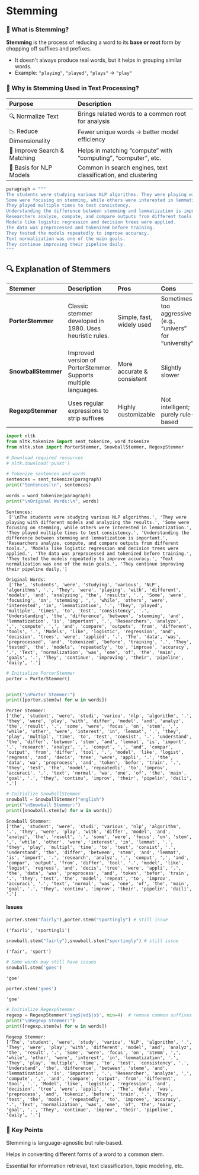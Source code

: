 # Stemming
### 🌿 What is Stemming?
**Stemming** is the process of reducing a word to its **base or root** form by chopping off suffixes and prefixes.
* It doesn't always produce real words, but it helps in grouping similar words.
* Example: `"playing"`, `"played"`, `"plays"` → `"play"`

### 🎯 Why is Stemming Used in Text Processing?

| Purpose                      | Description                                                    |
|:---------------------------- |:-------------------------------------------------------------- |
| 🔍 Normalize Text            | Brings related words to a common root for analysis             |
| 📉 Reduce Dimensionality     | Fewer unique words → better model efficiency                   |
| 🔎 Improve Search & Matching | Helps in matching “compute” with “computing”, “computer”, etc. |
| 🧠 Basis for NLP Models      | Common in search engines, text classification, and clustering  |



```python
paragraph = """
The students were studying various NLP algorithms. They were playing with different models and analyzing the results.
Some were focusing on stemming, while others were interested in lemmatization.
They played multiple times to test consistency.
Understanding the difference between stemming and lemmatization is important.
Researchers analyze, compute, and compare outputs from different tools.
Models like logistic regression and decision trees were applied.
The data was preprocessed and tokenized before training.
They tested the models repeatedly to improve accuracy.
Text normalization was one of the main goals.
They continue improving their pipeline daily.
"""

```

## 🔍 Explanation of Stemmers

| Stemmer| Description| Pros | Cons                                                        |
|:------------------- |:----------------|:----|:-------------------------- |
| **PorterStemmer**   | Classic stemmer developed in 1980. Uses heuristic rules.        | Simple, fast, widely used  | Sometimes too aggressive (e.g., “univers” for “university”) |
| **SnowballStemmer** | Improved version of PorterStemmer. Supports multiple languages. | More accurate & consistent | Slightly slower                                             |
| **RegexpStemmer**   | Uses regular expressions to strip suffixes                      | Highly customizable        | Not intelligent; purely rule-based                          |



```python
import nltk
from nltk.tokenize import sent_tokenize, word_tokenize
from nltk.stem import PorterStemmer, SnowballStemmer, RegexpStemmer

# Download required resources
# nltk.download('punkt')

# Tokenize sentences and words
sentences = sent_tokenize(paragraph)
print("Sentences:\n", sentences)

words = word_tokenize(paragraph)
print("\nOriginal Words:\n", words)
```

    Sentences:
     ['\nThe students were studying various NLP algorithms.', 'They were playing with different models and analyzing the results.', 'Some were focusing on stemming, while others were interested in lemmatization.', 'They played multiple times to test consistency.', 'Understanding the difference between stemming and lemmatization is important.', 'Researchers analyze, compute, and compare outputs from different tools.', 'Models like logistic regression and decision trees were applied.', 'The data was preprocessed and tokenized before training.', 'They tested the models repeatedly to improve accuracy.', 'Text normalization was one of the main goals.', 'They continue improving their pipeline daily.']
    
    Original Words:
     ['The', 'students', 'were', 'studying', 'various', 'NLP', 'algorithms', '.', 'They', 'were', 'playing', 'with', 'different', 'models', 'and', 'analyzing', 'the', 'results', '.', 'Some', 'were', 'focusing', 'on', 'stemming', ',', 'while', 'others', 'were', 'interested', 'in', 'lemmatization', '.', 'They', 'played', 'multiple', 'times', 'to', 'test', 'consistency', '.', 'Understanding', 'the', 'difference', 'between', 'stemming', 'and', 'lemmatization', 'is', 'important', '.', 'Researchers', 'analyze', ',', 'compute', ',', 'and', 'compare', 'outputs', 'from', 'different', 'tools', '.', 'Models', 'like', 'logistic', 'regression', 'and', 'decision', 'trees', 'were', 'applied', '.', 'The', 'data', 'was', 'preprocessed', 'and', 'tokenized', 'before', 'training', '.', 'They', 'tested', 'the', 'models', 'repeatedly', 'to', 'improve', 'accuracy', '.', 'Text', 'normalization', 'was', 'one', 'of', 'the', 'main', 'goals', '.', 'They', 'continue', 'improving', 'their', 'pipeline', 'daily', '.']
    


```python
# Initialize PorterStemmer
porter = PorterStemmer()


print("\nPorter Stemmer:")
print([porter.stem(w) for w in words])

```

    
    Porter Stemmer:
    ['the', 'student', 'were', 'studi', 'variou', 'nlp', 'algorithm', '.', 'they', 'were', 'play', 'with', 'differ', 'model', 'and', 'analyz', 'the', 'result', '.', 'some', 'were', 'focus', 'on', 'stem', ',', 'while', 'other', 'were', 'interest', 'in', 'lemmat', '.', 'they', 'play', 'multipl', 'time', 'to', 'test', 'consist', '.', 'understand', 'the', 'differ', 'between', 'stem', 'and', 'lemmat', 'is', 'import', '.', 'research', 'analyz', ',', 'comput', ',', 'and', 'compar', 'output', 'from', 'differ', 'tool', '.', 'model', 'like', 'logist', 'regress', 'and', 'decis', 'tree', 'were', 'appli', '.', 'the', 'data', 'wa', 'preprocess', 'and', 'token', 'befor', 'train', '.', 'they', 'test', 'the', 'model', 'repeatedli', 'to', 'improv', 'accuraci', '.', 'text', 'normal', 'wa', 'one', 'of', 'the', 'main', 'goal', '.', 'they', 'continu', 'improv', 'their', 'pipelin', 'daili', '.']
    


```python
# Initialize SnowballStemmer
snowball = SnowballStemmer("english")
print("\nSnowball Stemmer:")
print([snowball.stem(w) for w in words])

```

    
    Snowball Stemmer:
    ['the', 'student', 'were', 'studi', 'various', 'nlp', 'algorithm', '.', 'they', 'were', 'play', 'with', 'differ', 'model', 'and', 'analyz', 'the', 'result', '.', 'some', 'were', 'focus', 'on', 'stem', ',', 'while', 'other', 'were', 'interest', 'in', 'lemmat', '.', 'they', 'play', 'multipl', 'time', 'to', 'test', 'consist', '.', 'understand', 'the', 'differ', 'between', 'stem', 'and', 'lemmat', 'is', 'import', '.', 'research', 'analyz', ',', 'comput', ',', 'and', 'compar', 'output', 'from', 'differ', 'tool', '.', 'model', 'like', 'logist', 'regress', 'and', 'decis', 'tree', 'were', 'appli', '.', 'the', 'data', 'was', 'preprocess', 'and', 'token', 'befor', 'train', '.', 'they', 'test', 'the', 'model', 'repeat', 'to', 'improv', 'accuraci', '.', 'text', 'normal', 'was', 'one', 'of', 'the', 'main', 'goal', '.', 'they', 'continu', 'improv', 'their', 'pipelin', 'daili', '.']
    

#### Issues


```python
porter.stem("fairly"),porter.stem("sportingly") # still issue
```




    ('fairli', 'sportingli')




```python
snowball.stem("fairly"),snowball.stem("sportingly") # still issue
```




    ('fair', 'sport')




```python
# Some words may still have issues
snowball.stem('goes')
```




    'goe'




```python
porter.stem('goes')
```




    'goe'




```python
# Initialize RegexpStemmer
regexp = RegexpStemmer('ing$|ed$|s$', min=4)  # remove common suffixes
print("\nRegexp Stemmer:")
print([regexp.stem(w) for w in words])
```

    
    Regexp Stemmer:
    ['The', 'student', 'were', 'study', 'variou', 'NLP', 'algorithm', '.', 'They', 'were', 'play', 'with', 'different', 'model', 'and', 'analyz', 'the', 'result', '.', 'Some', 'were', 'focus', 'on', 'stemm', ',', 'while', 'other', 'were', 'interest', 'in', 'lemmatization', '.', 'They', 'play', 'multiple', 'time', 'to', 'test', 'consistency', '.', 'Understand', 'the', 'difference', 'between', 'stemm', 'and', 'lemmatization', 'is', 'important', '.', 'Researcher', 'analyze', ',', 'compute', ',', 'and', 'compare', 'output', 'from', 'different', 'tool', '.', 'Model', 'like', 'logistic', 'regression', 'and', 'decision', 'tree', 'were', 'appli', '.', 'The', 'data', 'was', 'preprocess', 'and', 'tokeniz', 'before', 'train', '.', 'They', 'test', 'the', 'model', 'repeatedly', 'to', 'improve', 'accuracy', '.', 'Text', 'normalization', 'was', 'one', 'of', 'the', 'main', 'goal', '.', 'They', 'continue', 'improv', 'their', 'pipeline', 'daily', '.']
    

### 🧠 Key Points
Stemming is language-agnostic but rule-based.

Helps in converting different forms of a word to a common stem.

Essential for information retrieval, text classification, topic modeling, etc.
